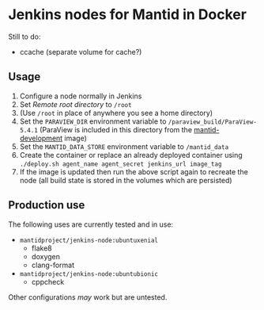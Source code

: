 # Jenkins nodes for Mantid in Docker

Still to do:

- ccache (separate volume for cache?)

## Usage

1. Configure a node normally in Jenkins
2. Set *Remote root directory* to `/root`
3. (Use `/root` in place of anywhere you see a home directory)
4. Set the `PARAVIEW_DIR` environment variable to
   `/paraview_build/ParaView-5.4.1` (ParaView is included in this directory from
   the [mantid-development](../mantid-development/readme.md) image)
5. Set the `MANTID_DATA_STORE` environment variable to `/mantid_data`
6. Create the container or replace an already deployed container using
   `./deploy.sh agent_name agent_secret jenkins_url image_tag`
7. If the image is updated then run the above script again to recreate the node
   (all build state is stored in the volumes which are persisted)

## Production use

The following uses are currently tested and in use:

- `mantidproject/jenkins-node:ubuntuxenial`
  - flake8
  - doxygen
  - clang-format
- `mantidproject/jenkins-node:ubuntubionic`
  - cppcheck

Other configurations *may* work but are untested.
